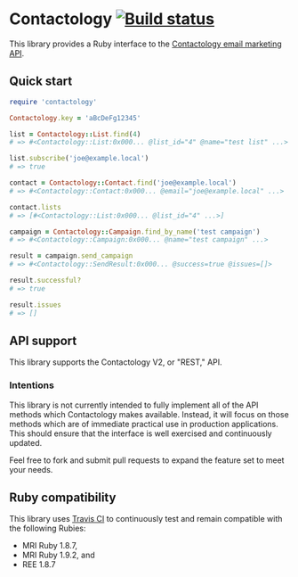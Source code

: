 # Contactology [![Build status][ci-image]][ci]

This library provides a Ruby interface to the [Contactology email marketing
API][api].

## Quick start

```ruby
require 'contactology'

Contactology.key = 'aBcDeFg12345'

list = Contactology::List.find(4)
# => #<Contactology::List:0x000... @list_id="4" @name="test list" ...>

list.subscribe('joe@example.local')
# => true

contact = Contactology::Contact.find('joe@example.local')
# => #<Contactology::Contact:0x000... @email="joe@example.local" ...>

contact.lists
# => [#<Contactology::List:0x000... @list_id="4" ...>]

campaign = Contactology::Campaign.find_by_name('test campaign')
# => #<Contactology::Campaign:0x000... @name="test campaign" ...>

result = campaign.send_campaign
# => #<Contactology::SendResult:0x000... @success=true @issues=[]>

result.successful?
# => true

result.issues
# => []
```

## API support

This library supports the Contactology V2, or "REST," API.

### Intentions

This library is not currently intended to fully implement all of the API
methods which Contactology makes available. Instead, it will focus on those
methods which are of immediate practical use in production applications. This
should ensure that the interface is well exercised and continuously updated.

Feel free to fork and submit pull requests to expand the feature set to meet
your needs.

## Ruby compatibility

This library uses [Travis CI][ci] to continuously test and remain compatible
with the following Rubies:

* MRI Ruby 1.8.7,
* MRI Ruby 1.9.2, and
* REE 1.8.7


[api]: http://www.contactology.com/email-marketing-api/ (Contactology API Documentation)
[ci]: http://travis-ci.org/nbibler/contactology
[ci-image]: https://secure.travis-ci.org/nbibler/contactology.png
